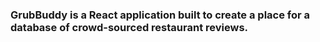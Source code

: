 ### GrubBuddy is a React application built to create a place for a database of crowd-sourced restaurant reviews.